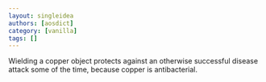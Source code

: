 ```yaml
---
layout: singleidea
authors: [aosdict]
category: [vanilla]
tags: []
---
```

Wielding a copper object protects against an otherwise successful disease attack some of the time, because copper is antibacterial.

